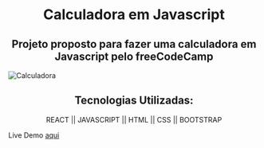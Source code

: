 <h1 align="center">Calculadora em Javascript</h1>

<h2 align="center">Projeto proposto para fazer uma calculadora em Javascript pelo freeCodeCamp</h2>

![Calculadora](https://user-images.githubusercontent.com/117871176/236234116-c6a87fde-3d64-4088-9d12-7f50669472c8.png)

<div align="center">
   <h2>Tecnologias Utilizadas:</h2>
   <p>REACT || JAVASCRIPT || HTML || CSS || BOOTSTRAP</p>
</div>

Live Demo [aqui](https://gmarcondes00.github.io/caculatorJs/)
